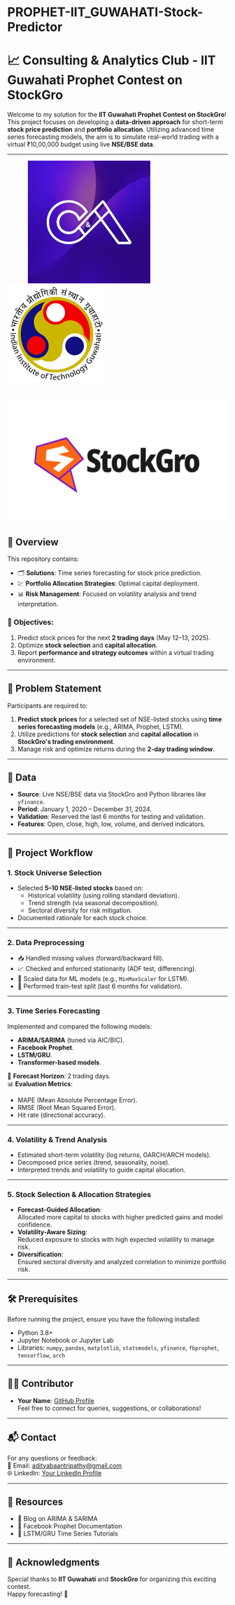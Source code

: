 # PROPHET-IIT_GUWAHATI-Stock-Predictor

# 📈 Consulting & Analytics Club - IIT Guwahati Prophet Contest on StockGro

Welcome to my solution for the **IIT Guwahati Prophet Contest on StockGro**!  
This project focuses on developing a **data-driven approach** for short-term **stock price prediction** and **portfolio allocation**. Utilizing advanced time series forecasting models, the aim is to simulate real-world trading with a virtual ₹10,00,000 budget using live **NSE/BSE data**.

---

&nbsp; &nbsp; &nbsp; &nbsp; &nbsp; &nbsp; ![Image Alt](https://github.com/Adityabaan/PROPHET-IIT_GUWAHATI-Stock-Predictor/blob/dc4f4980a29b7527e93876a38994961011e45699/profile.png) &nbsp; &nbsp; &nbsp; &nbsp; &nbsp; &nbsp; ![Image Alt](https://github.com/Adityabaan/PROPHET-IIT_GUWAHATI-Stock-Predictor/blob/dc4f4980a29b7527e93876a38994961011e45699/images.png)

&nbsp; &nbsp; &nbsp; ![Image Alt](https://github.com/Adityabaan/PROPHET-IIT_GUWAHATI-Stock-Predictor/blob/ab7a9c184562f6e6ce5e2c8c719530e6ceb94aac/stockgrow.PR_.jpg)

## 📝 Overview

This repository contains:
- 🗂 **Solutions**: Time series forecasting for stock price prediction.
- 💹 **Portfolio Allocation Strategies**: Optimal capital deployment.
- 📊 **Risk Management**: Focused on volatility analysis and trend interpretation.

### 🌟 Objectives:
1. Predict stock prices for the next **2 trading days** (May 12–13, 2025).  
2. Optimize **stock selection** and **capital allocation**.  
3. Report **performance and strategy outcomes** within a virtual trading environment.

---

## 📜 Problem Statement

Participants are required to:
1. **Predict stock prices** for a selected set of NSE-listed stocks using **time series forecasting models** (e.g., ARIMA, Prophet, LSTM).  
2. Utilize predictions for **stock selection** and **capital allocation** in **StockGro's trading environment**.  
3. Manage risk and optimize returns during the **2-day trading window**.  

---

## 📂 Data

- **Source**: Live NSE/BSE data via StockGro and Python libraries like `yfinance`.  
- **Period**: January 1, 2020 – December 31, 2024.  
- **Validation**: Reserved the last 6 months for testing and validation.  
- **Features**: Open, close, high, low, volume, and derived indicators.

---

## 🚀 Project Workflow

### 1. **Stock Universe Selection**  
- Selected **5–10 NSE-listed stocks** based on:  
  - Historical volatility (using rolling standard deviation).  
  - Trend strength (via seasonal decomposition).  
  - Sectoral diversity for risk mitigation.  
- Documented rationale for each stock choice.

---

### 2. **Data Preprocessing**  
- 📥 Handled missing values (forward/backward fill).  
- 📈 Checked and enforced stationarity (ADF test, differencing).  
- 🔄 Scaled data for ML models (e.g., `MinMaxScaler` for LSTM).  
- 🧪 Performed train-test split (last 6 months for validation).

---

### 3. **Time Series Forecasting**  
Implemented and compared the following models:  
- **ARIMA/SARIMA** (tuned via AIC/BIC).  
- **Facebook Prophet**.  
- **LSTM/GRU**.  
- **Transformer-based models**.  

📅 **Forecast Horizon**: 2 trading days.  
📊 **Evaluation Metrics**:  
- MAPE (Mean Absolute Percentage Error).  
- RMSE (Root Mean Squared Error).  
- Hit rate (directional accuracy).  

---

### 4. **Volatility & Trend Analysis**  
- Estimated short-term volatility (log returns, GARCH/ARCH models).  
- Decomposed price series (trend, seasonality, noise).  
- Interpreted trends and volatility to guide capital allocation.  

---

### 5. **Stock Selection & Allocation Strategies**  
- **Forecast-Guided Allocation**:  
  Allocated more capital to stocks with higher predicted gains and model confidence.  
- **Volatility-Aware Sizing**:  
  Reduced exposure to stocks with high expected volatility to manage risk.  
- **Diversification**:  
  Ensured sectoral diversity and analyzed correlation to minimize portfolio risk.

---

## 🛠️ Prerequisites

Before running the project, ensure you have the following installed:
- Python 3.8+  
- Jupyter Notebook or Jupyter Lab  
- Libraries: `numpy`, `pandas`, `matplotlib`, `statsmodels`, `yfinance`, `fbprophet`, `tensorflow`, `arch`  

---

## 🧑‍💻 Contributor

- **Your Name**: [GitHub Profile](https://github.com/Adityabaan)  
Feel free to connect for queries, suggestions, or collaborations!

---

## 📬 Contact

For any questions or feedback:  
📧 Email: [adityabaantripathy@gmail.com](mailto:adityabaantripathy@gmail.com)  
🌐 LinkedIn: [Your LinkedIn Profile](https://www.linkedin.com/in/adityabaan-tripathy-6b245323b/)  

---

## 🔗 Resources

- 📄 Blog on ARIMA & SARIMA  
- 📄 Facebook Prophet Documentation  
- 📄 LSTM/GRU Time Series Tutorials  

---

## 🌟 Acknowledgments

Special thanks to **IIT Guwahati** and **StockGro** for organizing this exciting contest.  
Happy forecasting! 🚀

